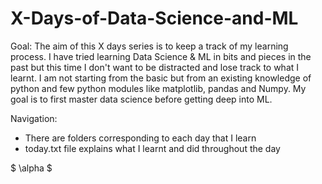 # X-Days-of-Data-Science-and-ML
Goal: 
The aim of this X days series is to keep a track of my learning process. I have tried learning Data Science & ML in bits and pieces in the past but this time I don't want to be distracted and lose track to what I learnt. I am not starting from the basic but from an existing knowledge of python and few python modules like matplotlib, pandas and Numpy. My goal is to first master data science before getting deep into ML.


Navigation:
- There are folders corresponding to each day that I learn
- today.txt file explains what I learnt and did throughout the day

$ \alpha $
